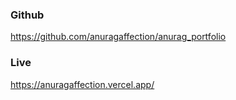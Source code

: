 ### Github 
https://github.com/anuragaffection/anurag_portfolio

### Live 
https://anuragaffection.vercel.app/
